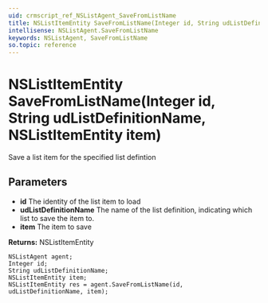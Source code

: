 ```yaml
---
uid: crmscript_ref_NSListAgent_SaveFromListName
title: NSListItemEntity SaveFromListName(Integer id, String udListDefinitionName, NSListItemEntity item)
intellisense: NSListAgent.SaveFromListName
keywords: NSListAgent, SaveFromListName
so.topic: reference
---
```


# NSListItemEntity SaveFromListName(Integer id, String udListDefinitionName, NSListItemEntity item)

Save a list item for the specified list defintion

## Parameters

* **id** The identity of the list item to load
* **udListDefinitionName** The name of the list definition, indicating which list to save the item to.
* **item** The item to save

**Returns:** NSListItemEntity

```crmscript
NSListAgent agent;
Integer id;
String udListDefinitionName;
NSListItemEntity item;
NSListItemEntity res = agent.SaveFromListName(id, udListDefinitionName, item);
```

